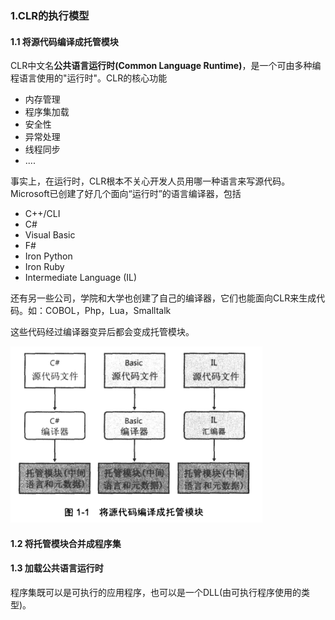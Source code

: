 ### 1.CLR的执行模型



#### 1.1 将源代码编译成托管模块

































CLR中文名**公共语言运行时(Common Language Runtime)**，是一个可由多种编程语言使用的"运行时"。CLR的核心功能

* 内存管理
* 程序集加载
* 安全性
* 异常处理
* 线程同步
* ....

事实上，在运行时，CLR根本不关心开发人员用哪一种语言来写源代码。Microsoft已创建了好几个面向“运行时”的语言编译器，包括

* C++/CLI
* C#
* Visual Basic
* F#
* Iron Python
* Iron Ruby
* Intermediate Language (IL)

还有另一些公司，学院和大学也创建了自己的编译器，它们也能面向CLR来生成代码。如：COBOL，Php，Lua，Smalltalk

这些代码经过编译器变异后都会变成托管模块。

![](pic/1.png)

#### 1.2 将托管模块合并成程序集



#### 1.3 加载公共语言运行时

程序集既可以是可执行的应用程序，也可以是一个DLL(由可执行程序使用的类型)。